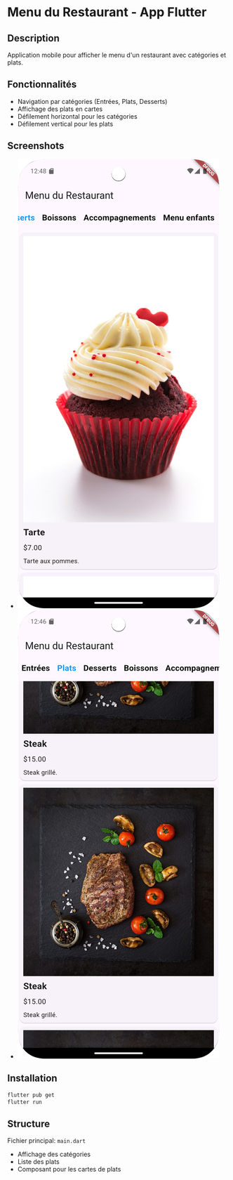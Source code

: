 # Menu du Restaurant - App Flutter

## Description
Application mobile pour afficher le menu d'un restaurant avec catégories et plats.

## Fonctionnalités
- Navigation par catégories (Entrées, Plats, Desserts)
- Affichage des plats en cartes
- Défilement horizontal pour les catégories
- Défilement vertical pour les plats

## Screenshots
- ![Screenshot 1](doc/images/scroll_horizontal.png)
- ![Screenshot 2](doc/images/scroll_vertical.png)

## Installation
```
flutter pub get
flutter run
```

## Structure
Fichier principal: `main.dart`
- Affichage des catégories
- Liste des plats
- Composant pour les cartes de plats